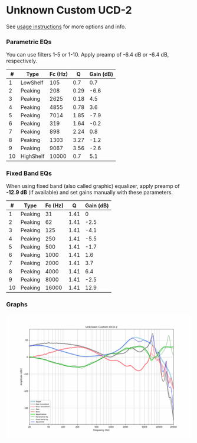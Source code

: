 # Unknown Custom UCD-2
See [usage instructions](https://github.com/jaakkopasanen/AutoEq#usage) for more options and info.

### Parametric EQs
You can use filters 1-5 or 1-10. Apply preamp of -6.4 dB or -6.4 dB, respectively.

|   # | Type      |   Fc (Hz) |    Q |   Gain (dB) |
|-----|-----------|-----------|------|-------------|
|   1 | LowShelf  |       105 | 0.7  |         0.7 |
|   2 | Peaking   |       208 | 0.29 |        -6.6 |
|   3 | Peaking   |      2625 | 0.18 |         4.5 |
|   4 | Peaking   |      4855 | 0.78 |         3.6 |
|   5 | Peaking   |      7014 | 1.85 |        -7.9 |
|   6 | Peaking   |       319 | 1.64 |        -0.2 |
|   7 | Peaking   |       898 | 2.24 |         0.8 |
|   8 | Peaking   |      1303 | 3.27 |        -1.2 |
|   9 | Peaking   |      9067 | 3.56 |        -2.6 |
|  10 | HighShelf |     10000 | 0.7  |         5.1 |

### Fixed Band EQs
When using fixed band (also called graphic) equalizer, apply preamp of **-12.9 dB** (if available) and set gains manually with these parameters.

|   # | Type    |   Fc (Hz) |    Q |   Gain (dB) |
|-----|---------|-----------|------|-------------|
|   1 | Peaking |        31 | 1.41 |         0   |
|   2 | Peaking |        62 | 1.41 |        -2.5 |
|   3 | Peaking |       125 | 1.41 |        -4.1 |
|   4 | Peaking |       250 | 1.41 |        -5.5 |
|   5 | Peaking |       500 | 1.41 |        -1.7 |
|   6 | Peaking |      1000 | 1.41 |         1.6 |
|   7 | Peaking |      2000 | 1.41 |         3.7 |
|   8 | Peaking |      4000 | 1.41 |         6.4 |
|   9 | Peaking |      8000 | 1.41 |        -2.5 |
|  10 | Peaking |     16000 | 1.41 |        12.9 |

### Graphs
![](./Unknown%20Custom%20UCD-2.png)
